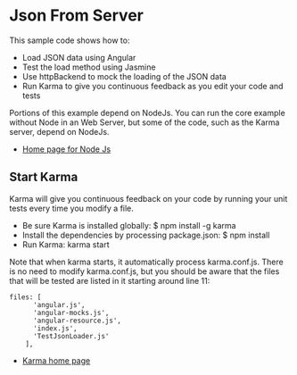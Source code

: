 Json From Server
===========

This sample code shows how to:

- Load JSON data using Angular
- Test the load method using Jasmine
- Use httpBackend to mock the loading of the JSON data
- Run Karma to give you continuous feedback as you edit your code and tests

Portions of this example depend on NodeJs. You can run the core
example without Node in an Web Server, but some of the code, such
as the Karma server, depend on NodeJs.

- [Home page for Node Js](http://nodejs.org/)

Start Karma
-----------

Karma will give you continuous feedback on your code by running
your unit tests every time you modify a file.

- Be sure Karma is installed globally: $ npm install -g karma
- Install the dependencies by processing package.json: $ npm install
- Run Karma: karma start

Note that when karma starts, it automatically process karma.conf.js. 
There is no need to modify karma.conf.js, but you should be aware 
that the files that will be tested are listed in it starting 
around line 11:

```
files: [   
      'angular.js',
      'angular-mocks.js',
      'angular-resource.js',            
      'index.js',
      'TestJsonLoader.js'
    ],
``` 

- [Karma home page](https://github.com/karma-runner/karma)

